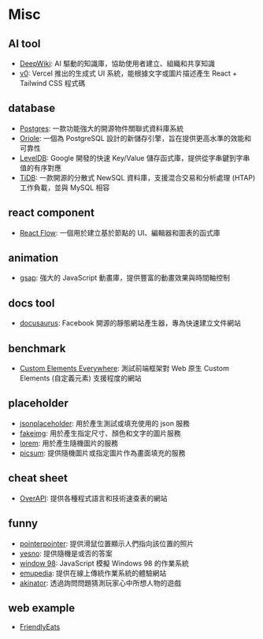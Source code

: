 # Misc

## AI tool

- [DeepWiki](https://deepwiki.com/): AI 驅動的知識庫，協助使用者建立、組織和共享知識
- [v0](https://v0.dev/): Vercel 推出的生成式 UI 系統，能根據文字或圖片描述產生 React + Tailwind CSS 程式碼

## database

- [Postgres](https://www.postgresql.org/): 一款功能強大的開源物件關聯式資料庫系統
- [Oriole](https://www.orioledb.com/): 一個為 PostgreSQL 設計的新儲存引擎，旨在提供更高水準的效能和可靠性
- [LevelDB](https://github.com/google/leveldb/): Google 開發的快速 Key/Value 儲存函式庫，提供從字串鍵到字串值的有序對應
- [TiDB](https://github.com/pingcap/tidb): 一款開源的分散式 NewSQL 資料庫，支援混合交易和分析處理 (HTAP) 工作負載，並與 MySQL 相容

## react component

- [React Flow](https://reactflow.dev/): 一個用於建立基於節點的 UI、編輯器和圖表的函式庫

## animation

- [gsap](https://greensock.com/gsap/): 強大的 JavaScript 動畫庫，提供豐富的動畫效果與時間軸控制

## docs tool

- [docusaurus](https://github.com/facebook/docusaurus): Facebook 開源的靜態網站產生器，專為快速建立文件網站

## benchmark

- [Custom Elements Everywhere](https://custom-elements-everywhere.com/): 測試前端框架對 Web 原生 Custom Elements (自定義元素) 支援程度的網站

## placeholder

- [jsonplaceholder](https://jsonplaceholder.typicode.com/): 用於產生測試或填充使用的 json 服務
- [fakeimg](https://fakeimg.pl/): 用於產生指定尺寸、顏色和文字的圖片服務
- [lorem](https://lorem.space/): 用於產生隨機圖片的服務
- [picsum](https://picsum.photos/): 提供隨機圖片或指定圖片作為畫面填充的服務

## cheat sheet

- [OverAPI](https://overapi.com/): 提供各種程式語言和技術速查表的網站

## funny

- [pointerpointer](https://pointerpointer.com/): 提供滑鼠位置顯示人們指向該位置的照片
- [yesno](https://yesno.wtf/): 提供隨機是或否的答案
- [window 98](https://98.js.org/): JavaScript 模擬 Windows 98 的作業系統
- [emupedia](https://emupedia.net/beta/emuos/): 提供在線上傳統作業系統的體驗網站
- [akinator](https://cn.akinator.com/game): 透過詢問問題猜測玩家心中所想人物的遊戲

## web example

- [FriendlyEats](https://github.com/firebase/friendlyeats-web)
